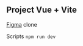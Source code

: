 ## Project Vue + Vite

[Figma](https://www.figma.com/design/W7Jfgl1R2aWS6qLuxim02l/Mohid?node-id=4-8&t=z6AUY0rsRnkCKone-0) clone

Scripts
`npm run dev`
